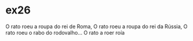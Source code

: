 # ex26
O rato roeu a roupa do rei de Roma, O rato roeu a roupa do rei da Rússia, O rato roeu o rabo do rodovalho... O rato a roer roía

